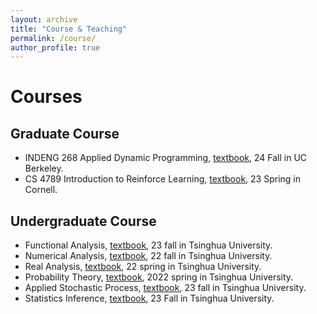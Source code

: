 ```yaml
---
layout: archive
title: "Course & Teaching"
permalink: /course/
author_profile: true
---
```



# Courses
## Graduate Course 
- INDENG 268 Applied Dynamic Programming, [textbook](http://www.athenasc.com/dpbook.html), 24 Fall in UC Berkeley.    
- CS 4789 Introduction to Reinforce Learning, [textbook](https://wensun.github.io/CS4789.html), 23 Spring in Cornell.



## Undergraduate Course
- Functional Analysis, [textbook](https://www.math.utoronto.ca/almut/Brezis.pdf), 23 fall in Tsinghua University.      
- Numerical Analysis, [textbook](https://press.princeton.edu/books/hardcover/9780691151229/numerical-methods), 22 fall in Tsinghua University.        
- Real Analysis, [textbook](chrome-extension://efaidnbmnnnibpcajpcglclefindmkaj/https://59clc.wordpress.com/wp-content/uploads/2011/01/real-and-complex-analysis.pdf), 22 spring in Tsinghua University.
- Probability Theory, [textbook](https://github.com/Kikou1998/textbook/blob/master/A%20First%20Course%20in%20Probability%209th%20Edition.pdf), 2022 spring in Tsinghua University.   
- Applied Stochastic Process, [textbook](https://link.springer.com/book/10.1007/978-0-387-48976-6), 23 fall in Tsinghua University.
- Statistics Inference, [textbook](https://www.amazon.com/Statistical-Inference-Chapman-Texts-Science/dp/1032593032/ref=pd_lpo_sccl_1/147-5543778-0287154?pd_rd_w=6HocL&content-id=amzn1.sym.4c8c52db-06f8-4e42-8e56-912796f2ea6c&pf_rd_p=4c8c52db-06f8-4e42-8e56-912796f2ea6c&pf_rd_r=6T6EX07P79JR6B9865Y7&pd_rd_wg=edrgV&pd_rd_r=840a78ca-bf52-4adb-a6a0-2073ba059570&pd_rd_i=1032593032&psc=1), 23 Fall in Tsinghua University.
